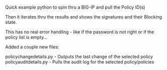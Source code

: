 Quick example python to spin thru a BIG-IP and pull the Policy ID(s)

Then it iterates thru the results and shows the signatures and their Blocking state.

This has no real error handling - like if the password is not right or if the policy list is empty...

Added a couple new files:

policychangedetails.py - Outputs the last change of the selected policy
policyauditdetails.py - Pulls the audit log for the selected policy/policies

